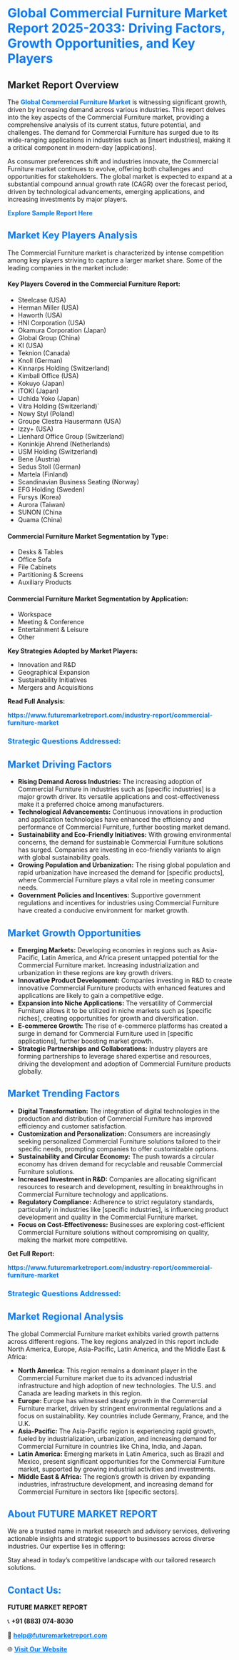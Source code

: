<h1 style="color: #007BFF;">Global Commercial Furniture Market Report 2025-2033: Driving Factors, Growth Opportunities, and Key Players</h1>

<section id="overview">
<h2>Market Report Overview</h2>
<p>The <a href="https://www.futuremarketreport.com/industry-report/commercial-furniture-market" style="color: #007BFF; text-decoration: none;"><strong>Global Commercial Furniture Market</strong></a> is witnessing significant growth, driven by increasing demand across various industries. This report delves into the key aspects of the Commercial Furniture market, providing a comprehensive analysis of its current status, future potential, and challenges. The demand for Commercial Furniture has surged due to its wide-ranging applications in industries such as [insert industries], making it a critical component in modern-day [applications].</p>
<p>As consumer preferences shift and industries innovate, the Commercial Furniture market continues to evolve, offering both challenges and opportunities for stakeholders. The global market is expected to expand at a substantial compound annual growth rate (CAGR) over the forecast period, driven by technological advancements, emerging applications, and increasing investments by major players.</p>
</section>

<section id="overview">
<p><a href="https://www.futuremarketreport.com/request-sample/reportId=104378" style="color: #007BFF; text-decoration: none;"><strong>Explore Sample Report Here</strong></a></p>
</section>

<section id="key-players">
<h2 style="color: #007BFF;">Market Key Players Analysis</h2>
<p>The Commercial Furniture market is characterized by intense competition among key players striving to capture a larger market share. Some of the leading companies in the market include:</p>
<h4>Key Players Covered in the Commercial Furniture Report:</h4>
<ul><li>Steelcase (USA)</li><li>Herman Miller (USA)</li><li>Haworth (USA)</li><li>HNI Corporation (USA)</li><li>Okamura Corporation (Japan)</li><li>Global Group (China)</li><li>KI (USA)</li><li>Teknion (Canada)</li><li>Knoll (German)</li><li>Kinnarps Holding (Switzerland)</li><li>Kimball Office (USA)</li><li>Kokuyo (Japan)</li><li>ITOKI (Japan)</li><li>Uchida Yoko (Japan)</li><li>Vitra Holding (Switzerland)`</li><li>Nowy Styl (Poland)</li><li>Groupe Clestra Hausermann (USA)</li><li>Izzy+ (USA)</li><li>Lienhard Office Group (Switzerland)</li><li>Koninkije Ahrend (Netherlands)</li><li>USM Holding (Switzerland)</li><li>Bene (Austria)</li><li>Sedus Stoll (German)</li><li>Martela (Finland)</li><li>Scandinavian Business Seating (Norway)</li><li>EFG Holding (Sweden)</li><li>Fursys (Korea)</li><li>Aurora (Taiwan)</li><li>SUNON (China</li><li>Quama (China)</li></ul>
<h4>Commercial Furniture Market Segmentation by Type:</h4>
<ul><li>Desks &amp; Tables</li><li>Office Sofa</li><li>File Cabinets</li><li>Partitioning &amp; Screens</li><li>Auxiliary Products</li></ul>

<h4>Commercial Furniture Market Segmentation by Application:</h4>
<ul><li>Workspace</li><li>Meeting &amp; Conference</li><li>Entertainment &amp; Leisure</li><li>Other</li></ul>
<p><strong>Key Strategies Adopted by Market Players:</strong></p>
<ul>
<li>Innovation and R&D</li>
<li>Geographical Expansion</li>
<li>Sustainability Initiatives</li>
<li>Mergers and Acquisitions</li>
</ul>
</section>

<section>
<p><strong>Read Full Analysis: </strong></p><a href="https://www.futuremarketreport.com/industry-report/commercial-furniture-market" style="color: #007BFF; text-decoration: none;"><strong>https://www.futuremarketreport.com/industry-report/commercial-furniture-market</strong></a>
<h3 style="color: #007BFF;">Strategic Questions Addressed:</h3>
</section>

<section id="driving-factors">
<h2 style="color: #007BFF;">Market Driving Factors</h2>
<ul>
<li><strong>Rising Demand Across Industries:</strong> The increasing adoption of Commercial Furniture in industries such as [specific industries] is a major growth driver. Its versatile applications and cost-effectiveness make it a preferred choice among manufacturers.</li>
<li><strong>Technological Advancements:</strong> Continuous innovations in production and application technologies have enhanced the efficiency and performance of Commercial Furniture, further boosting market demand.</li>
<li><strong>Sustainability and Eco-Friendly Initiatives:</strong> With growing environmental concerns, the demand for sustainable Commercial Furniture solutions has surged. Companies are investing in eco-friendly variants to align with global sustainability goals.</li>
<li><strong>Growing Population and Urbanization:</strong> The rising global population and rapid urbanization have increased the demand for [specific products], where Commercial Furniture plays a vital role in meeting consumer needs.</li>
<li><strong>Government Policies and Incentives:</strong> Supportive government regulations and incentives for industries using Commercial Furniture have created a conducive environment for market growth.</li>
</ul>
</section>

<section id="growth-opportunities">
<h2 style="color: #007BFF;">Market Growth Opportunities</h2>
<ul>
<li><strong>Emerging Markets:</strong> Developing economies in regions such as Asia-Pacific, Latin America, and Africa present untapped potential for the Commercial Furniture market. Increasing industrialization and urbanization in these regions are key growth drivers.</li>
<li><strong>Innovative Product Development:</strong> Companies investing in R&D to create innovative Commercial Furniture products with enhanced features and applications are likely to gain a competitive edge.</li>
<li><strong>Expansion into Niche Applications:</strong> The versatility of Commercial Furniture allows it to be utilized in niche markets such as [specific niches], creating opportunities for growth and diversification.</li>
<li><strong>E-commerce Growth:</strong> The rise of e-commerce platforms has created a surge in demand for Commercial Furniture used in [specific applications], further boosting market growth.</li>
<li><strong>Strategic Partnerships and Collaborations:</strong> Industry players are forming partnerships to leverage shared expertise and resources, driving the development and adoption of Commercial Furniture products globally.</li>
</ul>
</section>

<section id="trending-factors">
<h2 style="color: #007BFF;">Market Trending Factors</h2>
<ul>
<li><strong>Digital Transformation:</strong> The integration of digital technologies in the production and distribution of Commercial Furniture has improved efficiency and customer satisfaction.</li>
<li><strong>Customization and Personalization:</strong> Consumers are increasingly seeking personalized Commercial Furniture solutions tailored to their specific needs, prompting companies to offer customizable options.</li>
<li><strong>Sustainability and Circular Economy:</strong> The push towards a circular economy has driven demand for recyclable and reusable Commercial Furniture solutions.</li>
<li><strong>Increased Investment in R&D:</strong> Companies are allocating significant resources to research and development, resulting in breakthroughs in Commercial Furniture technology and applications.</li>
<li><strong>Regulatory Compliance:</strong> Adherence to strict regulatory standards, particularly in industries like [specific industries], is influencing product development and quality in the Commercial Furniture market.</li>
<li><strong>Focus on Cost-Effectiveness:</strong> Businesses are exploring cost-efficient Commercial Furniture solutions without compromising on quality, making the market more competitive.</li>
</ul>
</section>

<section>
<p><strong>Get Full Report: </strong></p><a href="https://www.futuremarketreport.com/industry-report/commercial-furniture-market" style="color: #007BFF; text-decoration: none;"><strong>https://www.futuremarketreport.com/industry-report/commercial-furniture-market</strong></a>
<h3 style="color: #007BFF;">Strategic Questions Addressed:</h3>
</section>


<section id="regional-analysis">
<h2 style="color: #007BFF;">Market Regional Analysis</h2>
<p>The global Commercial Furniture market exhibits varied growth patterns across different regions. The key regions analyzed in this report include North America, Europe, Asia-Pacific, Latin America, and the Middle East & Africa:</p>
<ul>
<li><strong>North America:</strong> This region remains a dominant player in the Commercial Furniture market due to its advanced industrial infrastructure and high adoption of new technologies. The U.S. and Canada are leading markets in this region.</li>
<li><strong>Europe:</strong> Europe has witnessed steady growth in the Commercial Furniture market, driven by stringent environmental regulations and a focus on sustainability. Key countries include Germany, France, and the U.K.</li>
<li><strong>Asia-Pacific:</strong> The Asia-Pacific region is experiencing rapid growth, fueled by industrialization, urbanization, and increasing demand for Commercial Furniture in countries like China, India, and Japan.</li>
<li><strong>Latin America:</strong> Emerging markets in Latin America, such as Brazil and Mexico, present significant opportunities for the Commercial Furniture market, supported by growing industrial activities and investments.</li>
<li><strong>Middle East & Africa:</strong> The region’s growth is driven by expanding industries, infrastructure development, and increasing demand for Commercial Furniture in sectors like [specific sectors].</li>
</ul>
</section>

<footer>
<h2 style="color: #007BFF;">About FUTURE MARKET REPORT</h2>
<p>We are a trusted name in market research and advisory services, delivering actionable insights and strategic support to businesses across diverse industries. Our expertise lies in offering:</p>

<p>Stay ahead in today’s competitive landscape with our tailored research solutions.</p>

<h2 style="color: #007BFF;">Contact Us:</h2>
<p><strong>FUTURE MARKET REPORT</strong></p>
<p>📞 <strong>+91 (883) 074-8030</strong></p>
<p>📧 <strong><a href="mailto:help@futuremarketreport.com" style="color: #007BFF;">help@futuremarketreport.com</a></strong></p>
<p>🌐 <strong><a href="https://www.futuremarketreport.com/" style="color: #007BFF;">Visit Our Website</a></strong></p>
</footer>